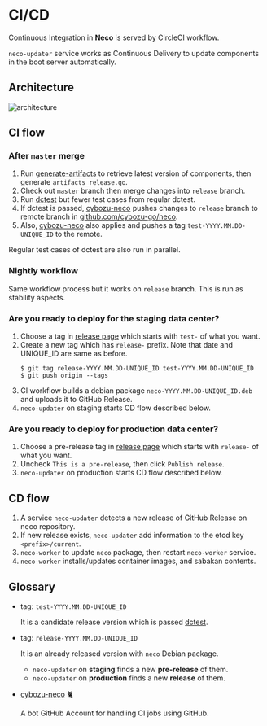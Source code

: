 CI/CD
=====

Continuous Integration in **Neco** is served by CircleCI workflow.

`neco-updater` service works as Continuous Delivery to update components in the boot server automatically.

Architecture
------------

![architecture](http://www.plantuml.com/plantuml/svg/ZPJFRXen4CRlVeeHfqJAKY0tL4LfSsWhHQtKN7Cnza1SlFRMVqAYYdVlxDhh3R1fkI3Z-StdRyRZlVM1kn1hpHoAmCr68nWKTYfn1NyOmB0zQVSdm7q7Y5gUHglOI1xGTLHUZr0xwxOPIajYBiY6MdCH_7HZBzjGsJXKsA11Hy9LYNT2UTiwjcTCQ1ibJBwey3MkKbY5fvWgCbQc6ljItiGElUO-b9ffJSo-ry0WPCEztyaM6FwzfpSGHNNOwhNtlVdVaRzELMfukpw-3M5DuCgWyt3X-OflkRa2iSKhyEZMq-dqiajLDT-W7sJlhCCV3t3NPyEzCl6bGmM5h3yw9_5jKz-S_SseeBW6eQFlhhlqTVBPsW0Fw9v9UjR9hcXdbhiXUI2hlkjTwTfihF7GSB4bwu-66mcU19L0_sYEQXqQM2eMjcvcXwVb78hsonROZvgU5zFpqolqlCPYffmsVrTiKSGMvuejyXYSYbqNiMiIenifCm-Lj3jJtGnlPWavYAmTdWAKb2Kv2KxXCm9fUsKDotDx3ff7vHoKfISELMmE3JfSeojOfh9YkiGbI6oqVMLfY4imiHIblzfooTZ1EtgVoyDVERLv2cF0aOqoBKk8JGi0znw3lteq99DSfG5Lc_P9MECPor-Aef6_WoEjoP52TezX2P-aX8yDjKUzt7mGqJaq8HixHdSyYATJcEKlTC7ReI6SlCS6xdz-9zUA3AVVIbl1zMZE_2JdN_JY_xJ6TSZqzH9-MMKoh94_OxjcjsXahFLV)
<!-- go to http://www.plantuml.com/plantuml/ and enter the above URL to edit the diagram. -->

CI flow
-------

### After `master` merge

1. Run [generate-artifacts][] to retrieve latest version of components, then generate `artifacts_release.go`.
2. Check out `master` branch then merge changes into `release` branch.
3. Run [dctest][] but fewer test cases from regular dctest.
4. If dctest is passed, [cybozu-neco][] pushes changes to `release` branch to remote branch in [github.com/cybozu-go/neco](https://github.com/cybozu-go/neco).
5. Also, [cybozu-neco][] also applies and pushes a tag `test-YYYY.MM.DD-UNIQUE_ID` to the remote.

Regular test cases of dctest are also run in parallel.

### Nightly workflow

Same workflow process but it works on `release` branch. This is run as stability aspects.

### Are you ready to deploy for the staging data center?

1. Choose a tag in [release page](https://github.com/cybozu-go/neco/releases) which starts with `test-` of what you want.
2. Create a new tag which has `release-` prefix. Note that date and UNIQUE_ID are same as before.
    ```console
    $ git tag release-YYYY.MM.DD-UNIQUE_ID test-YYYY.MM.DD-UNIQUE_ID
    $ git push origin --tags
    ```
3. CI workflow builds a debian package `neco-YYYY.MM.DD-UNIQUE_ID.deb` and uploads it to GitHub Release.
4. `neco-updater` on staging starts CD flow described below.

### Are you ready to deploy for production data center?

1. Choose a pre-release tag in [release page](https://github.com/cybozu-go/neco/releases) which starts with `release-` of what you want.
2. Uncheck `This is a pre-release`, then click `Publish release`.
3. `neco-updater` on production starts CD flow described below.

CD flow
-------

1. A service `neco-updater` detects a new release of GitHub Release on neco repository.
2. If new release exists, `neco-updater` add information to the etcd key `<prefix>/current`.
3. `neco-worker` to update `neco` package, then restart `neco-worker` service.
4. `neco-worker` installs/updates container images, and sabakan contents.

Glossary
--------

- tag: `test-YYYY.MM.DD-UNIQUE_ID`

    It is a candidate release version which is passed [dctest].

- tag: `release-YYYY.MM.DD-UNIQUE_ID`

    It is an already released version with `neco` Debian package.

    -  `neco-updater` on **staging** finds a new **pre-release** of them.
    -  `neco-updater` on **production** finds a new **release** of them.

- [cybozu-neco][] 🐈

    A bot GitHub Account for handling CI jobs using GitHub.

[generate-artifacts]: ./generate-artifacts.md
[dctest]: ../dctest/
[cybozu-neco]: https://github.com/cybozu-neco
